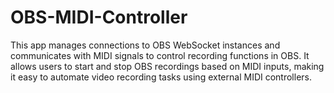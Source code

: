 # OBS-MIDI-Controller
This app manages connections to OBS WebSocket instances and communicates with MIDI signals to control recording functions in OBS. It allows users to start and stop OBS recordings based on MIDI inputs, making it easy to automate video recording tasks using external MIDI controllers.
